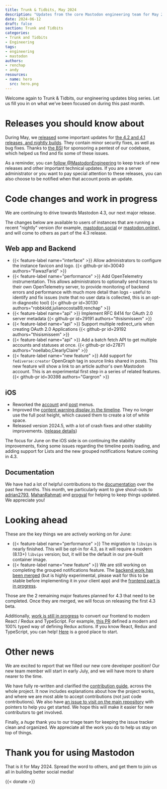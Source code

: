 ```yaml
---
title: Trunk & Tidbits, May 2024
description: "Updates from the core Mastodon engineering team for May 2024"
date: 2024-06-12
draft: false
section: Trunk and Tidbits
categories:
- Trunk and Tidbits
- Engineering
tags:
- engineering
- mastodon
authors:
- renchap
- andy
resources:
- name: hero
  src: hero.png
---
```


Welcome again to Trunk & Tidbits, our engineering updates blog series. Let us fill you in on what we’ve been focused on during this past month.

# Releases you should know about

During May, we [released](https://github.com/mastodon/mastodon/releases) some important updates for [the 4.2 and 4.1 releases, and nightly builds](https://mastodon.social/@MastodonEngineering/112530662239602222). They contain minor security fixes, as well as bug fixes. Thanks to [the BSI](https://www.bsi.bund.de/DE/Home/home_node.html) for sponsoring a pentest of our codebase, which helped us find and fix some of these issues.

As a reminder, you can [follow @MastodonEngineering](https://mastodon.social/@MastodonEngineering) to keep track of new releases and other important technical updates. If you are a server administrator or you want to pay special attention to these releases, you can also choose to be notified when that account posts an update.

# Code changes and work in progress

We are continuing to drive towards Mastodon 4.3, our next major release.

The changes below are available to users of instances that are running a recent "nightly" version (for example, [mastodon.social](http://mastodon.social) or [mastodon.online](https://mastodon.online)), and will come to others as part of the 4.3 release.

## Web app and Backend

<div class="features-list">

- {{< feature-label name="interface" >}} Allow administrators to configure the instance favicon and logo. {{< github-pr id=30040 authors="FawazFarid" >}}
- {{< feature-label name="performance" >}} Add OpenTelemetry instrumentation. This allows administrators to optionally send traces to their own OpenTelemetry server, to provide monitoring of backend errors and performance with much more detail than logs - useful to identify and fix issues (note that no user data is collected, this is an opt-in diagnostic tool) {{< github-pr id=30130 authors="robbkidd,julianocosta89,renchap" >}}
- {{< feature-label name="api" >}} Implement RFC 8414 for OAuth 2.0 server metadata {{< github-pr id=29191 authors="thisismissem" >}}
- {{< feature-label name="api" >}} Support multiple redirect_uris when creating OAuth 2.0 Applications {{< github-pr id=29192 authors="thisismissem" >}}
- {{< feature-label name="api" >}} Add a batch fetch API to get multiple accounts and statuses at once. {{< github-pr id=27871 authors="noellabo,ClearlyClaire" >}}
- {{< feature-label name="new feature" >}} Add support for `fediverse:creator` OpenGraph tag in source links shared in posts. This new feature will show a link to an article author's own Mastodon account. This is an experimental first step in a series of related features. {{< github-pr id=30398 authors="Gargron" >}}

</div>

## iOS

- Reworked the [account](https://github.com/mastodon/mastodon-ios/pull/1297) and [post](https://github.com/mastodon/mastodon-ios/pull/1297) menus.
- Improved the [content warning display in the timeline](https://github.com/mastodon/mastodon-ios/pull/1300). They no longer use the full post height, which caused them to create a lot of white space.
- Released version 2024.5, with a lot of crash fixes and other stability improvements. ([release details](https://github.com/mastodon/mastodon-ios/releases/tag/2024.5))

The focus for June on the iOS side is on continuing the stability improvements, fixing some issues regarding the timeline posts loading, and adding support for Lists and the new grouped notifications feature coming in 4.3.

## Documentation

We have had a lot of helpful contributions to the [documentation](https://github.com/mastodon/documentation) over the past few months. This month, we particularly want to give shout-outs to [adrian2793](https://github.com/adrian2793), [MahanRahmati](https://github.com/MahanRahmati) and [progval](https://github.com/progval) for helping to keep things updated. We appreciate you!

# Looking ahead

These are the key things we are actively working on for June:

<div class="features-list">

- {{< feature-label name="performance" >}} The migration to `libvips` is nearly finished. This will be opt-in for 4.3, as it will require a modern (8.13+) `libvips` version; but, it will be the default in our pre-built container image.
- {{< feature-label name="new feature" >}} We are still working on completing the grouped notifications feature. The [backend work has been merged](https://github.com/mastodon/mastodon/pull/29889) (but is highly experimental, please wait for this to be stable before implementing it in your client app) and the [frontend part is in progress](https://github.com/mastodon/mastodon/pull/30440).

</div>

Those are the 2 remaining major features planned for 4.3 that need to be completed. Once they are merged, we will focus on releasing the first 4.3 beta.

Additionally, [work is still in progress](https://github.com/mastodon/mastodon/issues?q=label%3Atypescript+is%3Aclosed+-label%3Adependencies) to convert our frontend to modern React / Redux and TypeScript. For example, [this PR](https://github.com/mastodon/mastodon/pull/30270) defined a modern and 100% typed way of defining Redux actions. If you know React, Redux and TypeScript, you can help! [Here](https://github.com/mastodon/mastodon/issues/26556) is a good place to start.

# Other news

We are excited to report that we filled our new core developer position! Our new team member will start in early July, and we will have more to share nearer to the time.

We have fully re-written and clarified the [contribution guide](https://github.com/mastodon/.github/blob/main/CONTRIBUTING.md), across the whole project. It now includes explanations about how the project works, and where we are most able to accept contributions (not just code contributions). We also have [an issue to visit on the main repository](https://github.com/mastodon/mastodon/issues/30167) with pointers to help you get started. We hope this will make it easier for new contributors to get involved.

Finally, a *huge* thank you to our triage team for keeping the issue tracker clean and organized. We appreciate all the work you do to help us stay on top of things.

# Thank you for using Mastodon

That is it for May 2024. Spread the word to others, and get them to join us all in building better social media!

{{< donate >}}
